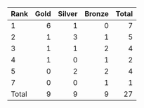 | Rank   |   Gold |   Silver |   Bronze |   Total |
|:-------|-------:|---------:|---------:|--------:|
| 1      |      6 |        1 |        0 |       7 |
| 2      |      1 |        3 |        1 |       5 |
| 3      |      1 |        1 |        2 |       4 |
| 4      |      1 |        0 |        1 |       2 |
| 5      |      0 |        2 |        2 |       4 |
| 7      |      0 |        0 |        1 |       1 |
| Total  |      9 |        9 |        9 |      27 |